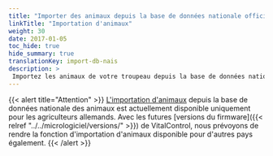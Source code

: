 ```yaml
---
title: "Importer des animaux depuis la base de données nationale officielle des animaux"
linkTitle: "Importation d'animaux"
weight: 30
date: 2017-01-05
toc_hide: true
hide_summary: true
translationKey: import-db-nais
description: >
 Importez les animaux de votre troupeau depuis la base de données nationale des animaux de votre pays dans VitalControl.
---
```

{{< alert title="Attention" >}}
[L'importation d'animaux](/docs/data-link/hi-tier/tierimport/) depuis la base de données nationale des animaux est actuellement disponible uniquement pour les agriculteurs allemands. Avec les futures [versions du firmware]({{< relref "../../micrologiciel/versions/" >}}) de VitalControl, nous prévoyons de rendre la fonction d'importation d'animaux disponible pour d'autres pays également.
{{< /alert >}}

